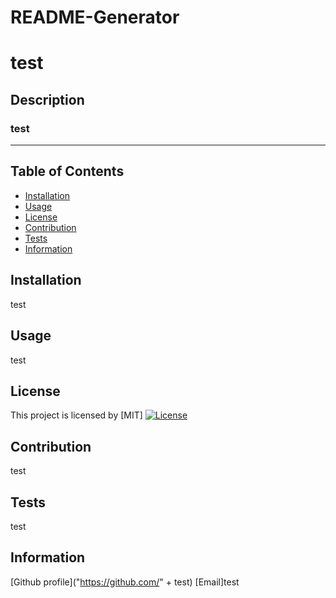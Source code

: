 # README-Generator

# test


## Description 
### test

-----

## Table of Contents
* [Installation](#installation)
* [Usage](#usage)
* [License](#license)
* [Contribution](#contribution)
* [Tests](#tests)
* [Information](#info)


## Installation
test

## Usage
test

## License
This project is licensed by [MIT]
[![License](https://img.shields.io/badge/License-MIT-blue.svg)](https://opensource.org/licenses/MIT)


## Contribution
test

## Tests
test

## Information
[Github profile]("https://github.com/" + test)
[Email]test
